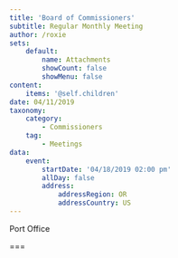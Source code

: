 ```yaml
---
title: 'Board of Commissioners'
subtitle: Regular Monthly Meeting
author: /roxie
sets:
    default:
        name: Attachments
        showCount: false
        showMenu: false
content:
    items: '@self.children'
date: 04/11/2019
taxonomy:
    category: 
        - Commissioners
    tag: 
        - Meetings
data:
    event:
        startDate: '04/18/2019 02:00 pm'
        allDay: false
        address:
            addressRegion: OR
            addressCountry: US
---
```


Port Office

===
